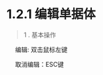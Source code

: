 # 1.2.1 编辑单据体

> 1 . 基本操作

&nbsp;&nbsp;&nbsp;&nbsp; 编辑: 双击鼠标左键


&nbsp;&nbsp;&nbsp;&nbsp; 取消编辑：ESC键




